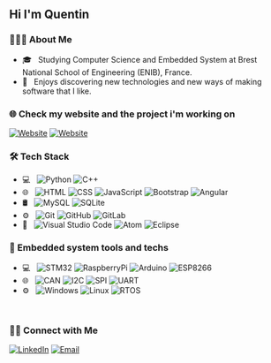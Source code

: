 <h2> Hi I'm Quentin</h2>

<h3> 👨🏻‍💻 About Me </h3>

- 🎓 &nbsp; Studying Computer Science and Embedded System at Brest National School of Engineering (ENIB), France.
- 🤔 &nbsp; Enjoys discovering new technologies and new ways of making software that I like.

<h3> 🌐 Check my website and the project i'm working on</h3>
<p>
<a href="http://quentinp.me/" target="_blank"><img alt="Website" src="https://img.shields.io/badge/Personal_Website-QuentinPhilipp-blue?style=flat-square&logo=google-chrome"></a>
<a href="https://bikenapp.com" target="_blank"><img alt="Website" src="https://img.shields.io/badge/Project-BikenWeb-blue?style=flat-square&logo=google-maps"></a>
</p>

<h3>🛠 Tech Stack</h3>

- 💻 &nbsp;
  ![Python](https://img.shields.io/badge/-Python-333333?style=flat&logo=python)
  ![C++](https://img.shields.io/badge/-C++-333333?style=flat&logo=C%2B%2B&logoColor=00599C)
- 🌐 &nbsp;
  ![HTML](https://img.shields.io/badge/-HTML-333333?style=flat&logo=HTML5)
  ![CSS](https://img.shields.io/badge/-CSS-333333?style=flat&logo=CSS3&logoColor=1572B6)
  ![JavaScript](https://img.shields.io/badge/-JavaScript-333333?style=flat&logo=javascript)
  ![Bootstrap](https://img.shields.io/badge/-Bootstrap-333333?style=flat&logo=bootstrap&logoColor=563D7C)
  ![Angular](https://img.shields.io/badge/-Angular-333333?style=flat&logo=angular)
- 🛢 &nbsp;
  ![MySQL](https://img.shields.io/badge/-MySQL-333333?style=flat&logo=mysql)
  ![SQLite](https://img.shields.io/badge/-SQLite-333333?style=flat&logo=sqlite)
- ⚙️ &nbsp;
  ![Git](https://img.shields.io/badge/-Git-333333?style=flat&logo=git)
  ![GitHub](https://img.shields.io/badge/-GitHub-333333?style=flat&logo=github)
  ![GitLab](https://img.shields.io/badge/-GitLab-333333?style=flat&logo=gitlab)
- 🔧 &nbsp;
  ![Visual Studio Code](https://img.shields.io/badge/-Visual%20Studio%20Code-333333?style=flat&logo=visual-studio-code&logoColor=007ACC)
  ![Atom](https://img.shields.io/badge/-Atom-333333?style=flat&logo=atom)
  ![Eclipse](https://img.shields.io/badge/-Eclipse-333333?style=flat&logo=eclipse-ide&logoColor=f1f2ed)



<h3>🤖 Embedded system tools and techs</h3>

- 💻 &nbsp;
  ![STM32](https://img.shields.io/badge/STM32-333333?style=flat&logo=stm32)
  ![RaspberryPi](https://img.shields.io/badge/RaspberryPi-333333?style=flat&logo=raspberry%20pi)
  ![Arduino](https://img.shields.io/badge/Arduino-333333?style=flat&logo=arduino)
  ![ESP8266](https://img.shields.io/badge/ESP8266-333333?style=flat&logo=esp)
- 🌐 &nbsp;
  ![CAN](https://img.shields.io/badge/CAN-333333?style=flat&logo=can)
  ![I2C](https://img.shields.io/badge/I2C-333333?style=flat&logo=i2c)
  ![SPI](https://img.shields.io/badge/SPI-333333?style=flat&logo=spi)
  ![UART](https://img.shields.io/badge/UART-333333?style=flat&logo=uart)
- ⚙️ &nbsp;
  ![Windows](https://img.shields.io/badge/Windows-333333?style=flat&logo=windows)
  ![Linux](https://img.shields.io/badge/Linux-333333?style=flat&logo=linux)
  ![RTOS](https://img.shields.io/badge/RTOS-333333?style=flat&logo=rtos)

<br/>

<h3> 🤝🏻 Connect with Me </h3>

<p>
<a href="https://linkedin.com/in/QuentinPhilipp/"><img alt="LinkedIn" src="https://img.shields.io/badge/LinkedIn-Quentin%20Philipp%20-blue?style=flat-square&logo=linkedin"></a>
<a href="mailto:quentin.philipp@hotmail.fr"><img alt="Email" src="https://img.shields.io/badge/Email-quentin.philipp@hotmail.fr-blue?style=flat-square&logo=gmail"></a>
</p>
